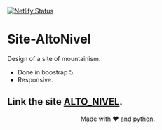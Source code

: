 [![Netlify Status](https://api.netlify.com/api/v1/badges/757fdd75-ca52-4926-a191-13cc52b458d3/deploy-status)](https://app.netlify.com/sites/easy-body-calc/deploys)  

# Site-AltoNivel
Design of a site of mountainism.

- Done in boostrap 5.
- Responsive.

## Link the site [ALTO_NIVEL](https://alto-nivel.netlify.app/).

<P align="center">
   Made with ❤️ and python.
</P>

